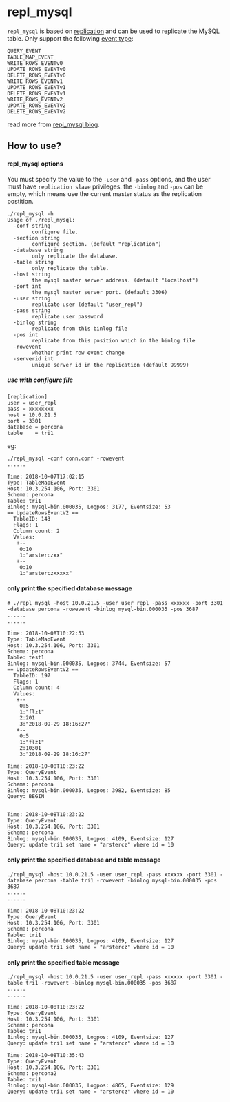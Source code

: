 # repl_mysql

`repl_mysql` is based on [replication](https://github.com/siddontang/go-mysql/replication) and can be used to replicate the MySQL table. Only support the following [event type](https://dev.mysql.com/doc/internals/en/binlog-event.html):
```
QUERY_EVENT
TABLE_MAP_EVENT
WRITE_ROWS_EVENTv0
UPDATE_ROWS_EVENTv0
DELETE_ROWS_EVENTv0
WRITE_ROWS_EVENTv1
UPDATE_ROWS_EVENTv1
DELETE_ROWS_EVENTv1
WRITE_ROWS_EVENTv2
UPDATE_ROWS_EVENTv2
DELETE_ROWS_EVENTv2
```

read more from [repl_mysql blog](https://arstercz.com/%E4%BD%BF%E7%94%A8-repl_mysql-%E7%9B%91%E6%8E%A7%E8%A1%A8%E6%95%B0%E6%8D%AE%E5%8F%98%E6%9B%B4/).

## How to use?

#### repl_mysql options

You must specify the value to the `-user` and `-pass` options, and the user must have `replication slave` privileges. the `-binlog` and `-pos` can be empty, which means use the current master status as the replication postition.

```
./repl_mysql -h
Usage of ./repl_mysql:
  -conf string
        configure file.
  -section string
        configure section. (default "replication") 
  -database string
        only replicate the database.
  -table string
        only replicate the table.
  -host string
        the mysql master server address. (default "localhost")
  -port int
        the mysql master server port. (default 3306)
  -user string
        replicate user (default "user_repl")
  -pass string
        replicate user password 
  -binlog string
        replicate from this binlog file
  -pos int
        replicate from this position which in the binlog file
  -rowevent
        whether print row event change
  -serverid int
        unique server id in the replication (default 99999)
```

##### use with configure file

```
[replication]
user = user_repl
pass = xxxxxxxx
host = 10.0.21.5
port = 3301
database = percona
table    = tri1
```
eg:
```
./repl_mysql -conf conn.conf -rowevent
......

Time: 2018-10-07T17:02:15
Type: TableMapEvent
Host: 10.3.254.106, Port: 3301
Schema: percona
Table: tri1
Binlog: mysql-bin.000035, Logpos: 3177, Eventsize: 53
== UpdateRowsEventV2 ==
  TableID: 143
  Flags: 1
  Column count: 2
  Values:
   +--
    0:10
    1:"arsterczxx"
   +--
    0:10
    1:"arsterczxxxxx"

```

#### only print the specified database message

```
# ./repl_mysql -host 10.0.21.5 -user user_repl -pass xxxxxx -port 3301 -database percona -rowevent -binlog mysql-bin.000035 -pos 3687
......
......

Time: 2018-10-08T10:22:53
Type: TableMapEvent
Host: 10.3.254.106, Port: 3301
Schema: percona
Table: test1
Binlog: mysql-bin.000035, Logpos: 3744, Eventsize: 57
== UpdateRowsEventV2 ==
  TableID: 197
  Flags: 1
  Column count: 4
  Values:
   +--
    0:5
    1:"flz1"
    2:201
    3:"2018-09-29 18:16:27"
   +--
    0:5
    1:"flz1"
    2:10301
    3:"2018-09-29 18:16:27"

Time: 2018-10-08T10:23:22
Type: QueryEvent
Host: 10.3.254.106, Port: 3301
Schema: percona
Binlog: mysql-bin.000035, Logpos: 3982, Eventsize: 85
Query: BEGIN


Time: 2018-10-08T10:23:22
Type: QueryEvent
Host: 10.3.254.106, Port: 3301
Schema: percona
Binlog: mysql-bin.000035, Logpos: 4109, Eventsize: 127
Query: update tri1 set name = "arstercz" where id = 10
```

#### only print the specified database and table message

```
./repl_mysql -host 10.0.21.5 -user user_repl -pass xxxxxx -port 3301 -database percona -table tri1 -rowevent -binlog mysql-bin.000035 -pos 3687
......
......

Time: 2018-10-08T10:23:22
Type: QueryEvent
Host: 10.3.254.106, Port: 3301
Schema: percona
Table: tri1
Binlog: mysql-bin.000035, Logpos: 4109, Eventsize: 127
Query: update tri1 set name = "arstercz" where id = 10
```

#### only print the specified table message

```
./repl_mysql -host 10.0.21.5 -user user_repl -pass xxxxxx -port 3301 -table tri1 -rowevent -binlog mysql-bin.000035 -pos 3687                  
......
......

Time: 2018-10-08T10:23:22
Type: QueryEvent
Host: 10.3.254.106, Port: 3301
Schema: percona
Table: tri1
Binlog: mysql-bin.000035, Logpos: 4109, Eventsize: 127
Query: update tri1 set name = "arstercz" where id = 10

Time: 2018-10-08T10:35:43
Type: QueryEvent
Host: 10.3.254.106, Port: 3301
Schema: percona2
Table: tri1
Binlog: mysql-bin.000035, Logpos: 4865, Eventsize: 129
Query: update tri1 set name = "arstercz" where id = 10
```
